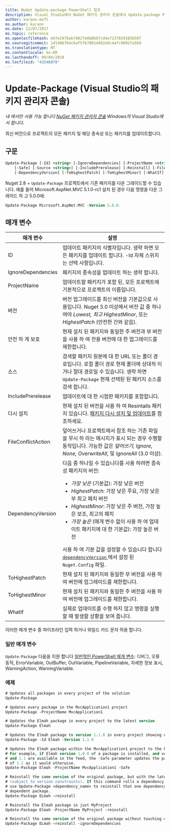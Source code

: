 ```yaml
---
title: NuGet Update-package PowerShell 참조
description: Visual Studio에서 NuGet 패키지 관리자 콘솔에서 Update-package PowerShell 명령에 대 한 참조입니다.
author: karann-msft
ms.author: karann
ms.date: 12/07/2017
ms.topic: reference
ms.openlocfilehash: d47e1978ab7d827e0b8b97cd4e7237019185b50f
ms.sourcegitcommit: 1d1406764c6af5fb7801d462e0c4afc9092fa569
ms.translationtype: MT
ms.contentlocale: ko-KR
ms.lasthandoff: 09/04/2018
ms.locfileid: "43546078"
---
```

# <a name="update-package-package-manager-console-in-visual-studio"></a>Update-Package (Visual Studio의 패키지 관리자 콘솔)

*내 에서만 사용 가능 합니다 [NuGet 패키지 관리자 콘솔](package-manager-console.md) Windows의 Visual Studio에서 합니다.*

최신 버전으로 프로젝트의 모든 패키지 및 해당 종속성 또는 패키지를 업데이트합니다.

## <a name="syntax"></a>구문

```ps
Update-Package [-Id] <string> [-IgnoreDependencies] [-ProjectName <string>] [-Version <string>]
    [-Safe] [-Source <string>] [-IncludePrerelease] [-Reinstall] [-FileConflictAction]
    [-DependencyVersion] [-ToHighestPatch] [-ToHighestMinor] [-WhatIf] [<CommonParameters>]
```

Nuget 2.8 + `Update-Package` 프로젝트에서 기존 패키지를 다운 그레이드할 수 있습니다. 예를 들어 Microsoft.AspNet.MVC 5.1.0-rc1 설치 된 경우 다음 명령을 다운 그레이드 하 고 5.0.0에:

```ps
Update-Package Microsoft.AspNet.MVC -Version 5.0.0.
```

## <a name="parameters"></a>매개 변수

|  매개 변수 | 설명 |
| --- | --- |
| ID | 업데이트 패키지의 식별자입니다. 생략 하면 모든 패키지를 업데이트 합니다. -Id 자체 스위치는 선택 사항입니다. |
| IgnoreDependencies | 패키지의 종속성을 업데이트 하는 생략 합니다. |
| ProjectName | 업데이트할 패키지가 포함 된, 모든 프로젝트에 기본적으로 프로젝트의 이름입니다. |
| 버전 | 버전 업그레이드를 최신 버전을 기본값으로 사용입니다. Nuget 3.0 이상에서 버전 값 중 하나 여야 *Lowest, 최고 HighestMinor*, 또는 *HighestPatch* (안전한 간와 같음). |
| 안전 하 게 보호 | 현재 설치 된 패키지와 동일한 주 버전과 부 버전을 사용 하 여 전용 버전에 대 한 업그레이드를 제한합니다. |
| 소스 | 검색할 패키지 원본에 대 한 URL 또는 폴더 경로입니다. 로컬 폴더 경로 현재 폴더에 상대적 이거나 절대 경로일 수 있습니다. 생략 하면 `Update-Package` 현재 선택된 된 패키지 소스를 검색 합니다. |
| IncludePrerelease | 업데이트에 대 한 시험판 패키지를 포함합니다. |
| 다시 설치 | 현재 설치 된 버전을 사용 하 여 Resintalls 패키지 있습니다. [패키지 다시 설치 및 업데이트](../consume-packages/reinstalling-and-updating-packages.md)를 참조하세요. |
| FileConflictAction | 덮어쓰거나 프로젝트에서 참조 하는 기존 파일을 무시 하 라는 메시지가 표시 되는 경우 수행할 동작입니다. 가능한 값은 *덮어쓰기, Ignore, None, OverwriteAll*, 및 *IgnoreAll* (3.0 이상). |
| DependencyVersion | 다음 중 하나일 수 있습니다를 사용 하려면 종속성 패키지의 버전:<br/><ul><li>*가장 낮은* (기본값): 가장 낮은 버전</li><li>*HighestPatch*: 가장 낮은 주요, 가장 낮은 부 최고 패치 버전</li><li>*HighestMinor*: 가장 낮은 주 버전, 가장 높은 보조, 최고의 패치</li><li>*가장 높은* (매개 변수 없이 사용 하 여 업데이트 패키지에 대 한 기본값): 가장 높은 버전</li></ul>사용 하 여 기본 값을 설정할 수 있습니다 합니다 [ `dependencyVersion` ](../reference/nuget-config-file.md#config-section) 에서 설정 된 `Nuget.Config` 파일. |
| ToHighestPatch | 현재 설치 된 패키지와 동일한 부 버전을 사용 하 여 버전에 업그레이드를 제한합니다. |
| ToHighestMinor | 현재 설치 된 패키지와 동일한 주 버전을 사용 하 여 버전에 업그레이드를 제한합니다. |
| WhatIf | 실제로 업데이트를 수행 하지 않고 명령을 실행할 때 발생할 상황을 보여 줍니다. |

이러한 매개 변수 중 파이프라인 입력 하거나 와일드 카드 문자 허용 합니다.

### <a name="common-parameters"></a>일반 매개 변수

`Update-Package` 다음을 지원 합니다 [일반적인 PowerShell 매개 변수](http://go.microsoft.com/fwlink/?LinkID=113216): 디버그, 오류 동작, ErrorVariable, OutBuffer, OutVariable, PipelineVariable, 자세한 정보 표시, WarningAction, WarningVariable.

### <a name="examples"></a>예제

```ps
# Updates all packages in every project of the solution
Update-Package

# Updates every package in the MvcApplication1 project
Update-Package -ProjectName MvcApplication1

# Updates the Elmah package in every project to the latest version
Update-Package Elmah

# Updates the Elmah package to version 1.1.0 in every project showing optional -Id usage
Update-Package -Id Elmah -Version 1.1.0

# Updates the Elmah package within the MvcApplication1 project to the highest "safe" version.
# For example, if Elmah version 1.0.0 of a package is installed, and versions 1.0.1, 1.0.2,
# and 1.1 are available in the feed, the -Safe parameter updates the package to 1.0.2 instead
# of 1.1 as it would otherwise.
Update-Package Elmah -ProjectName MvcApplication1 -Safe

# Reinstall the same version of the original package, but with the latest version of dependencies
# (subject to version constraints). If this command rolls a dependency back to an earlier version,
# use Update-Package <dependency_name> to reinstall that one dependency without affecting the
# dependent package.
Update-Package ELmah –reinstall 

# Reinstall the Elmah package in just MyProject
Update-Package Elmah -ProjectName MyProject -reinstall

# Reinstall the same version of the original package without touching dependencies.
Update-Package ELmah –reinstall -ignoreDependencies
```
